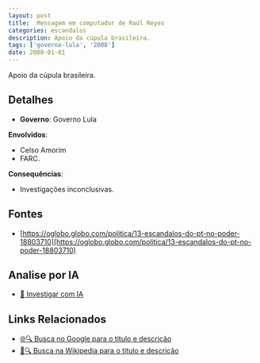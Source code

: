 ```yaml
---
layout: post
title:  Mensagem em computador de Raúl Reyes
categories: escandalos
description: Apoio da cúpula brasileira.
tags: ['governo-lula', '2008']
date: 2008-01-01
---
```


Apoio da cúpula brasileira.

## Detalhes
- **Governo**: Governo Lula

**Envolvidos**:
- Celso Amorim
- FARC.


**Consequências**:
- Investigações inconclusivas.


## Fontes
- [https://oglobo.globo.com/politica/13-escandalos-do-pt-no-poder-18803710](https://oglobo.globo.com/politica/13-escandalos-do-pt-no-poder-18803710)


## Analise por IA
- [🤖 Investigar com IA](https://www.perplexity.ai/search?q=Mensagem%20em%20computador%20de%20Ra%C3%BAl%20Reyes%20Apoio%20da%20c%C3%BApula%20brasileira.%20Governo%20Lula)

## Links Relacionados
- [🌐🔍 Busca no Google para o título e descrição](https://www.google.com/search?q=Mensagem%20em%20computador%20de%20Ra%C3%BAl%20Reyes%20Apoio%20da%20c%C3%BApula%20brasileira.%20Governo%20Lula)
- [📖🔍 Busca na Wikipedia para o título e descrição](https://pt.wikipedia.org/w/index.php?search=Mensagem%20em%20computador%20de%20Ra%C3%BAl%20Reyes%20Apoio%20da%20c%C3%BApula%20brasileira.%20Governo%20Lula)

